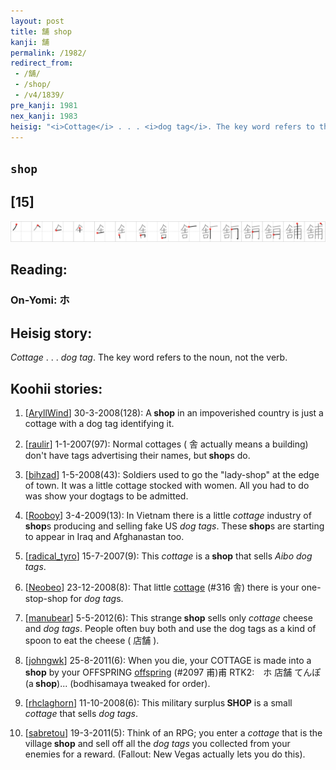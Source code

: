 ```yaml
---
layout: post
title: 舗 shop
kanji: 舗
permalink: /1982/
redirect_from:
 - /舗/
 - /shop/
 - /v4/1839/
pre_kanji: 1981
nex_kanji: 1983
heisig: "<i>Cottage</i> . . . <i>dog tag</i>. The key word refers to the noun, not the verb."
---
```


## `shop`

## [15]

<div class="stroke"><img src="../images/E88897.png" /></div>

## Reading:

### On-Yomi: ホ

## Heisig story:

<i>Cottage</i> . . . <i>dog tag</i>. The key word refers to the noun, not the verb.

## Koohii stories:

1) [<a href="http://kanji.koohii.com/profile/AryllWind">AryllWind</a>] 30-3-2008(128): A<strong> shop</strong> in an impoverished country is just a cottage with a dog tag identifying it.

2) [<a href="http://kanji.koohii.com/profile/raulir">raulir</a>] 1-1-2007(97): Normal cottages ( 舎 actually means a building) don&#039;t have tags advertising their names, but<strong> shop</strong>s do.

3) [<a href="http://kanji.koohii.com/profile/bihzad">bihzad</a>] 1-5-2008(43): Soldiers used to go the &quot;lady-shop&quot; at the edge of town. It was a little cottage stocked with women. All you had to do was show your dogtags to be admitted.

4) [<a href="http://kanji.koohii.com/profile/Rooboy">Rooboy</a>] 3-4-2009(13): In Vietnam there is a little <em>cottage</em> industry of<strong> shop</strong>s producing and selling fake US <em>dog tags</em>. These<strong> shop</strong>s are starting to appear in Iraq and Afghanastan too.

5) [<a href="http://kanji.koohii.com/profile/radical_tyro">radical_tyro</a>] 15-7-2007(9): This <em>cottage</em> is a<strong> shop</strong> that sells <em>Aibo dog tags</em>.

6) [<a href="http://kanji.koohii.com/profile/Neobeo">Neobeo</a>] 23-12-2008(8): That little <a href="../v4/316">cottage</a> (#316 舎) there is your one-stop-shop for <em>dog tag</em>s.

7) [<a href="http://kanji.koohii.com/profile/manubear">manubear</a>] 5-5-2012(6): This strange<strong> shop</strong> sells only <em>cottage</em> cheese and <em>dog tags</em>. People often buy both and use the dog tags as a kind of spoon to eat the cheese ( 店舗 ).

8) [<a href="http://kanji.koohii.com/profile/johngwk">johngwk</a>] 25-8-2011(6): When you die, your COTTAGE is made into a<strong> shop</strong> by your OFFSPRING <a href="../v4/2097">offspring</a> (#2097 甫)甫 RTK2:　ホ 店舗 てんぽ(a<strong> shop</strong>)... (bodhisamaya tweaked for order).

9) [<a href="http://kanji.koohii.com/profile/rhclaghorn">rhclaghorn</a>] 11-10-2008(6): This military surplus<strong> SHOP</strong> is a small <em>cottage</em> that sells <em>dog tags</em>.

10) [<a href="http://kanji.koohii.com/profile/sabretou">sabretou</a>] 19-3-2011(5): Think of an RPG; you enter a <em>cottage</em> that is the village<strong> shop</strong> and sell off all the <em>dog tags</em> you collected from your enemies for a reward. (Fallout: New Vegas actually lets you do this).
